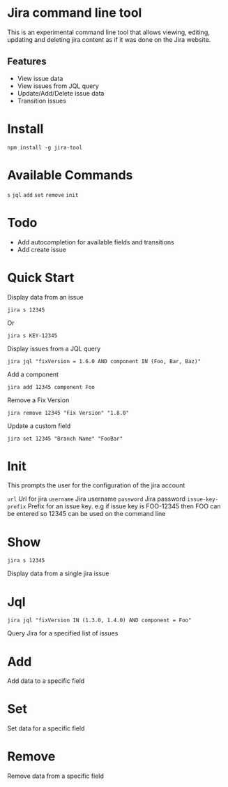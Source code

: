 # Jira command line tool

This is an experimental command line tool that allows viewing, editing, updating and deleting jira content as if it was done on the Jira website.

## Features

* View issue data
* View issues from JQL query
* Update/Add/Delete issue data
* Transition issues

# Install

```
npm install -g jira-tool
```

# Available Commands

`s`
`jql`
`add`
`set`
`remove`
`init`

# Todo

* Add autocompletion for available fields and transitions
* Add create issue

# Quick Start

Display data from an issue

```
jira s 12345
```

Or

```
jira s KEY-12345
```

Display issues from a JQL query

```
jira jql "fixVersion = 1.6.0 AND component IN (Foo, Bar, Baz)"
```

Add a component

```
jira add 12345 component Foo
```

Remove a Fix Version

```
jira remove 12345 "Fix Version" "1.8.0"
```

Update a custom field

```
jira set 12345 "Branch Name" "FooBar"
```

# Init

This prompts the user for the configuration of the jira account

`url` Url for jira
`username` Jira username
`password` Jira password
`issue-key-prefix` Prefix for an issue key. e.g if issue key is FOO-12345 then FOO can be entered so 12345 can be used on the command line

# Show

`jira s 12345`

Display data from a single jira issue

# Jql

`jira jql "fixVersion IN (1.3.0, 1.4.0) AND component = Foo"`

Query Jira for a specified list of issues

# Add

Add data to a specific field

# Set

Set data for a specific field

# Remove

Remove data from a specific field
